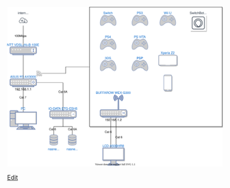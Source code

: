 
![Diagram](./home-network.svg)

<a href="https://app.diagrams.net/#Hkmor1%2Fhome-network%2Fmaster%2Fhome-network.svg" target="_blank">Edit</a>
